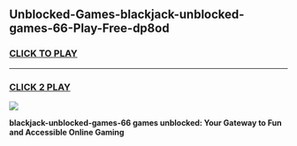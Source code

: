 
## Unblocked-Games-blackjack-unblocked-games-66-Play-Free-dp8od
<h3>
<a href="https://premium76.site?title=blackjack-unblocked-games-66&ref=18A">CLICK TO PLAY</a></h3>
<hr>

<h3>
<a href="https://premium76.site?title=blackjack-unblocked-games-66&ref=18A">CLICK 2 PLAY</a>
  
</h3>

<a href="https://premium76.site?title=blackjack-unblocked-games-66&ref=18A"><img src="https://clearcache.store/games.png"></a>


**blackjack-unblocked-games-66 games unblocked: Your Gateway to Fun and Accessible Online Gaming**

